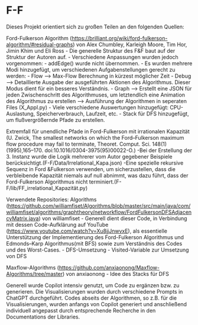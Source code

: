 # F-F

Dieses Projekt orientiert sich zu großen Teilen an den folgenden Quellen:

Ford-Fulkerson Algorithm (https://brilliant.org/wiki/ford-fulkerson-algorithm/#residual-graphs) von Alex Chumbley, Karleigh Moore, Tim Hor, Jimin Khim und Eli Ross
    - Die generelle Struktur des F&F baut auf der Struktur der Autoren auf.
    - Verschiedene Anpassungen wurden jedoch vorgenommen:
        - addEdge() wurde nicht übernommen.
        - Es wurden mehrere Modi hinzugefügt, um verschiedenen Aufgabenstellungen gerecht zu werden:
            - Flow --> Max-Flow Berechnung in kürzest möglicher Zeit
            - Debug --> Detaillierte Ausgabe der ausgeführten Aktionen des Algorithmus. Dieser Modus dient für ein besseres Verständnis.
            - Graph --> Erstellt eine JSON für jeden Zwischenschritt des Algorithmuses, um letztendlich eine Animation des Algorithmus zu erstellen
            --> Ausführung der Algorithmen in seperaten Files (X_Appl.py)
        - Viele verschiedene Auswertungen hinzugefügt: CPU-Auslastung, Speicherverbrauch, Laufzeit, etc.
        - Stack für DFS hinzugefügt, um flußvergrößernde Pfade zu erstellen.

Extremfall für unendliche Pfade in Ford-Fulkerson mit irrationalen Kapazität (U. Zwick, The smallest networks on which the Ford–Fulkerson maximum flow procedure may fail to terminate, Theoret. Comput. Sci. 148(1) (1995),165–170. doi:10.1016/0304-3975(95)00022-O.)
    -Bei der Erstellung der 3. Instanz wurde die Logik mehrerer vom Autor gegebener Beispiele berücksichtigt.(F-F/Data/Irrelational_Kapa.json)
    -Eine spezielle rekursive Sequenz in Ford &Fulkerson verwenden, um sicherzustellen, dass die verbleibende Kapazität niemals auf null abnimmt, was dazu führt, dass der Ford-Fulkerson Algorithmus nicht terminiert.(F-F/lib/FF_irrelational_Kapazität.py)

Verwendete Repositories:
Algorithms (https://github.com/williamfiset/Algorithms/blob/master/src/main/java/com/williamfiset/algorithms/graphtheory/networkflow/FordFulkersonDFSAdjacencyMatrix.java) von williamfiset
    - Generell dient dieser Code, in Verbindung mit dessen Code-Aufklärung auf YouTube (https://www.youtube.com/watch?v=Xu8jjJnwvxE), als essentielle Unterstützung der Implementierung des Ford-Fulkerson Algorithmus und Edmonds–Karp Algorithmus(mit BFS) sowie zum Verständnis des Codes und des Worst-Cases.
    - DFS-Umsetzung
    - Visited-Variable zur Umsetzung von DFS

Maxflow-Algorithms (https://github.com/anxiaonong/Maxflow-Algorithms/tree/master) von anxiaonong
    - Idee des Stacks für DFS


Generell wurde Copilot intensiv genutzt, um Code zu ergänzen bzw. zu generieren. Die Visualisierungen wurden durch verschiedene Prompts in ChatGPT durchgeführt. Codes abseits der Algorithmen, so z.B. für die Visualisierungen, wurden anfangs von Copilot generiert und anschließend individuell angepasst durch entsprechende Recherche in den Documentations der Libraries.